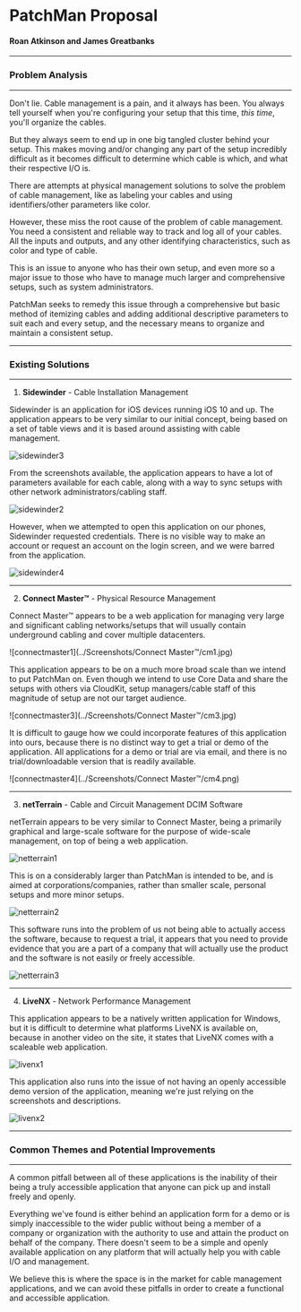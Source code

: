 # PatchMan Proposal

#### Roan Atkinson and James Greatbanks

---

### Problem Analysis

---

Don't lie. Cable management is a pain, and it always has been. You always tell yourself when you're configuring your setup that this time, *this time*, you'll organize the cables.

But they always seem to end up in one big tangled cluster behind your setup. This makes moving and/or changing any part of the setup incredibly difficult as it becomes difficult to determine which cable is which, and what their respective I/O is.

There are attempts at physical management solutions to solve the problem of cable management, like as labeling your cables and using identifiers/other parameters like color.

However, these miss the root cause of the problem of cable management. You need a consistent and reliable way to track and log all of your cables. All the inputs and outputs, and any other identifying characteristics, such as color and type of cable.

This is an issue to anyone who has their own setup, and even more so a major issue to those who have to manage much larger and comprehensive setups, such as system administrators.

PatchMan seeks to remedy this issue through a comprehensive but basic method of itemizing cables and adding additional descriptive parameters to suit each and every setup, and the necessary means to organize and maintain a consistent setup.

---

### Existing Solutions

---

1) **Sidewinder** - Cable Installation Management

Sidewinder is an application for iOS devices running iOS 10 and up. The application appears to be very similar to our initial concept, being based on a set of table views and it is based around assisting with cable management.

![sidewinder3](../Screenshots/Sidewinder/sw3.png)

From the screenshots available, the application appears to have a lot of parameters available for each cable, along with a way to sync setups with other network administrators/cabling staff.

![sidewinder2](../Screenshots/Sidewinder/sw2.png)

However, when we attempted to open this application on our phones, Sidewinder requested credentials. There is no visible way to make an account or request an account on the login screen, and we were barred from the application.

![sidewinder4](../Screenshots/Sidewinder/sw4.png)

---

2) **Connect Master™** - Physical Resource Management

Connect Master™ appears to be a web application for managing very large and significant cabling networks/setups that will usually contain underground cabling and cover multiple datacenters.

![connectmaster1](../Screenshots/Connect Master™/cm1.jpg)

This application appears to be on a much more broad scale than we intend to put PatchMan on. Even though we intend to use Core Data and share the setups with others via CloudKit, setup managers/cable staff of this magnitude of setup are not our target audience.

![connectmaster3](../Screenshots/Connect Master™/cm3.jpg)

It is difficult to gauge how we could incorporate features of this application into ours, because there is no distinct way to get a trial or demo of the application. All applications for a demo or trial are via email, and there is no trial/downloadable version that is readily available.

![connectmaster4](../Screenshots/Connect Master™/cm4.png)

---

3) **netTerrain** - Cable and Circuit Management DCIM Software

netTerrain appears to be very similar to Connect Master, being a primarily graphical and large-scale software for the purpose of wide-scale management, on top of being a web application.

![netterrain1](../Screenshots/netTerrain/nt1.png)

This is on a considerably larger than PatchMan is intended to be, and is aimed at corporations/companies, rather than smaller scale, personal setups and more minor setups.

![netterrain2](../Screenshots/netTerrain/nt2.png)

This software runs into the problem of us not being able to actually access the software, because to request a trial, it appears that you need to provide evidence that you are a part of a company that will actually use the product and the software is not easily or freely accessible.

![netterrain3](../Screenshots/netTerrain/nt3.png)


---

4) **LiveNX** - Network Performance Management

This application appears to be a natively written application for Windows, but it is difficult to determine what platforms LiveNX is available on, because in another video on the site, it states that LiveNX comes with a scaleable web application.

![livenx1](../Screenshots/LiveNX/lnx3.png)

This application also runs into the issue of not having an openly accessible demo version of the application, meaning we're just relying on the screenshots and descriptions.

![livenx2](../Screenshots/LiveNX/lnx4.png)

---

### Common Themes and Potential Improvements

---

A common pitfall between all of these applications is the inability of their being a truly accessible application that anyone can pick up and install freely and openly.

Everything we've found is either behind an application form for a demo or is simply inaccessible to the wider public without being a member of a company or organization with the authority to use and attain the product on behalf of the company. There doesn't seem to be a simple and openly available application on any platform that will actually help you with cable I/O and management.

We believe this is where the space is in the market for cable management applications, and we can avoid these pitfalls in order to create a functional and accessible application.

